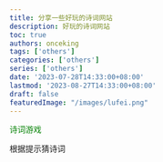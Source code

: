 ```yaml
---
title: 分享一些好玩的诗词网站
description: 好玩的诗词网站
toc: true
authors: onceking
tags: ['others']
categories: ['others']
series: ['others']
date: '2023-07-28T14:33:00+08:00'
lastmod: '2023-08-27T14:33:00+08:00'
draft: false
featuredImage: "/images/lufei.png"
---
```


<a href="https://peotik.com/" style="color: green; text-decoration: none;">诗词游戏</a>

根据提示猜诗词
